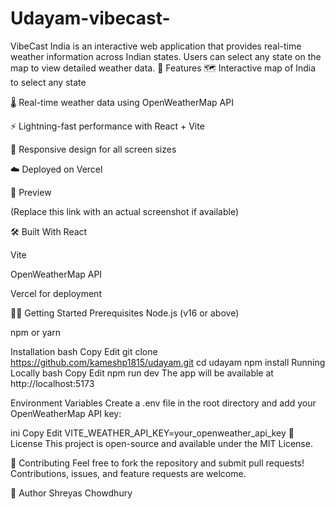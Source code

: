 # Udayam-vibecast-
​VibeCast India is an interactive web application that provides real-time weather information across Indian states. Users can select any state on the map to view detailed weather data.
🚀 Features
🗺️ Interactive map of India to select any state

🌡️ Real-time weather data using OpenWeatherMap API

⚡ Lightning-fast performance with React + Vite

📱 Responsive design for all screen sizes

☁️ Deployed on Vercel

📸 Preview

(Replace this link with an actual screenshot if available)

🛠️ Built With
React

Vite

OpenWeatherMap API

Vercel for deployment

🧑‍💻 Getting Started
Prerequisites
Node.js (v16 or above)

npm or yarn

Installation
bash
Copy
Edit
git clone https://github.com/kameshp1815/udayam.git
cd udayam
npm install
Running Locally
bash
Copy
Edit
npm run dev
The app will be available at http://localhost:5173

Environment Variables
Create a .env file in the root directory and add your OpenWeatherMap API key:

ini
Copy
Edit
VITE_WEATHER_API_KEY=your_openweather_api_key
🧾 License
This project is open-source and available under the MIT License.

🙌 Contributing
Feel free to fork the repository and submit pull requests!
Contributions, issues, and feature requests are welcome.

👤 Author
Shreyas Chowdhury
